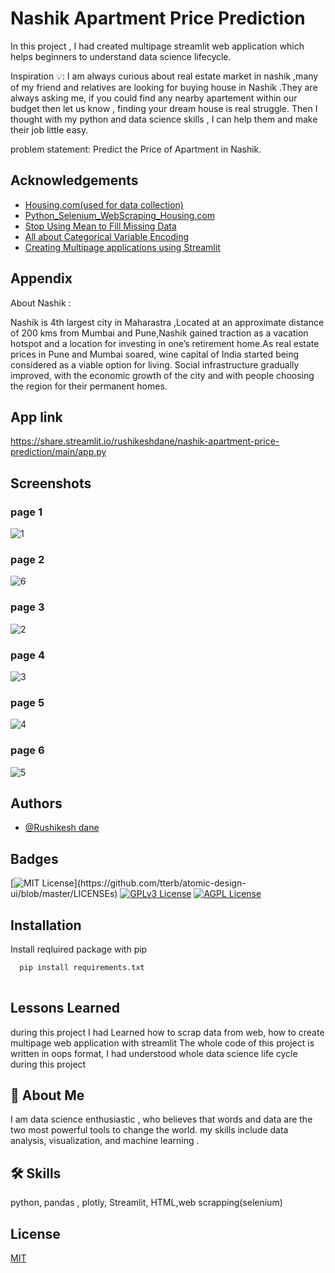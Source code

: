 
# Nashik Apartment Price Prediction
In this project , I had created  multipage streamlit web application which helps beginners to understand data science lifecycle.

Inspiration 💡: I am always curious about real estate market in nashik ,many of my friend and relatives are looking for buying house in Nashik .They are always asking me, if you could find any nearby apartement within our budget then let us know , finding your dream house is real struggle. Then I thought with my python and data science skills , I can help them and make their job little easy.

problem statement: Predict the Price of Apartment in Nashik.
## Acknowledgements
 - [Housing.com(used for data collection)](https://housing.com/in/buy/searches/P5eetqxj34ghuz32h)
 - [Python_Selenium_WebScraping_Housing.com](https://github.com/swaroophumane/Python_Selenium_WebScraping_Housing.com/blob/master/1.%20Selenium%20Webscraping%20-%20Housing.com.py)
 - [Stop Using Mean to Fill Missing Data](https://towardsdatascience.com/stop-using-mean-to-fill-missing-data-678c0d396e22)
 - [All about Categorical Variable Encoding](https://towardsdatascience.com/all-about-categorical-variable-encoding-305f3361fd02)
  - [Creating Multipage applications using Streamlit](https://towardsdatascience.com/creating-multipage-applications-using-streamlit-efficiently-b58a58134030)


## Appendix

About Nashik :

Nashik is 4th largest city in Maharastra ,Located at an approximate distance of 200 kms from Mumbai and Pune,Nashik gained traction as a vacation hotspot and a location for investing in one’s retirement home.As real estate prices in Pune and Mumbai soared, wine capital of India started being considered as a viable option for living. Social infrastructure gradually improved, with the economic growth of the city and with people choosing the region for their permanent homes.

## App link
https://share.streamlit.io/rushikeshdane/nashik-apartment-price-prediction/main/app.py


## Screenshots
### page 1 
![1](https://user-images.githubusercontent.com/78649021/174341515-276a62a2-de58-444b-a355-378205a79bc1.PNG)
### page 2 

![6](https://user-images.githubusercontent.com/78649021/174343656-bd34d3e0-fe6f-47cb-b813-726d072d9586.PNG)
### page 3 

![2](https://user-images.githubusercontent.com/78649021/174341587-88bc8c7d-395f-449c-b6d0-be0eab798b3d.PNG)
### page 4

![3](https://user-images.githubusercontent.com/78649021/174341953-ea76b279-5b99-4f44-b58d-507b2599c2df.PNG)
### page 5

![4](https://user-images.githubusercontent.com/78649021/174341970-8153b44b-6a9c-46ed-acef-1c11fe130b2c.PNG)
### page 6

![5](https://user-images.githubusercontent.com/78649021/174342156-6cdec859-b681-42ae-8034-4531dfdb0340.PNG)


## Authors

- [@Rushikesh dane](https://github.com/rushikeshdane)


## Badges



[![MIT License](https://img.shields.io/apm/l/atomic-design-ui.svg?)](https://github.com/tterb/atomic-design-ui/blob/master/LICENSEs)
[![GPLv3 License](https://img.shields.io/badge/License-GPL%20v3-yellow.svg)](https://opensource.org/licenses/)
[![AGPL License](https://img.shields.io/badge/license-AGPL-blue.svg)](http://www.gnu.org/licenses/agpl-3.0)


## Installation

Install reqluired package with pip

```bash
  pip install requirements.txt
  
```
    
## Lessons Learned



during this project I had Learned how to scrap data from 
web, how to create multipage web application with streamlit
The whole code of this project is written in oops format,
I had understood whole data science life cycle during this
project
## 🚀 About Me

I am data science enthusiastic , who believes that words and data are the two most powerful tools to change the world.
my skills include data analysis, visualization, and machine learning .


## 🛠 Skills
python, pandas , plotly, Streamlit,
HTML,web scrapping(selenium)


## License

[MIT](https://choosealicense.com/licenses/mit/)

